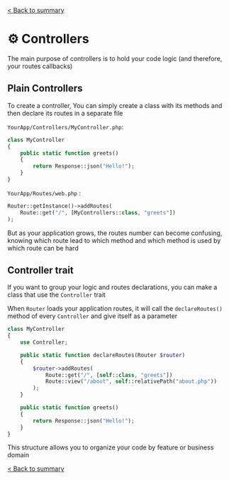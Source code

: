 [< Back to summary](../README.md)

# ⚙️ Controllers

The main purpose of controllers is to hold your code logic (and therefore, your routes callbacks)

## Plain Controllers

To create a controller, You can simply create a class with its methods and then declare its routes in a separate file

`YourApp/Controllers/MyController.php`:
```php
class MyController
{
    public static function greets()
    {
        return Response::json("Hello!");
    }
}
```

`YourApp/Routes/web.php` :
```php
Router::getInstance()->addRoutes(
    Route::get("/", [MyControllers::class, "greets"])
);
```

But as your application grows, the routes number can become confusing, knowing which route lead to which method and which method is used by which route can be hard

## Controller trait

If you want to group your logic and routes declarations, you can make a class that use the `Controller` trait

When `Router` loads your application routes, it will call the `declareRoutes()` method of every `Controller` and give itself as a parameter

```php
class MyController
{
    use Controller;

    public static function declareRoutes(Router $router)
    {
        $router->addRoutes(
            Route::get("/", [self::class, "greets"])
            Route::view("/about", self::relativePath("about.php"))
        );
    }

    public static function greets()
    {
        return Response::json("Hello!");
    }
}
```

This structure allows you to organize your code by feature or business domain

[< Back to summary](../README.md)